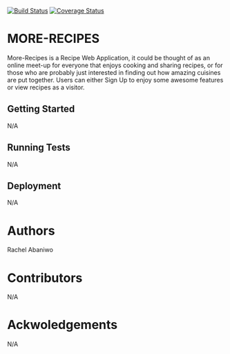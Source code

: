 [![Build Status](https://travis-ci.org/RachelAbaniwo/More-Recipes.svg?branch=api)](https://travis-ci.org/RachelAbaniwo/More-Recipes)
[![Coverage Status](https://coveralls.io/repos/github/RachelAbaniwo/More-Recipes/badge.svg?branch=server-side-integration-tests)](https://coveralls.io/github/RachelAbaniwo/More-Recipes?branch=server-side-integration-tests)
# MORE-RECIPES
More-Recipes is a Recipe Web Application, it could be thought of as an online meet-up for everyone that enjoys cooking and sharing recipes, or for those who are probably just interested in finding out how amazing cuisines are put together. Users can either Sign Up to enjoy some awesome features or view recipes as a visitor.

## Getting Started
N/A

## Running Tests
N/A

## Deployment
N/A

# Authors
Rachel Abaniwo

# Contributors
N/A

# Ackwoledgements
N/A

